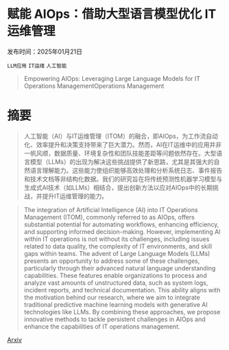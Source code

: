 # 赋能 AIOps：借助大型语言模型优化 IT 运维管理

发布时间：2025年01月21日

`LLM应用` `IT运维` `人工智能`

> Empowering AIOps: Leveraging Large Language Models for IT Operations ManagementOperations Management

# 摘要

> 人工智能（AI）与IT运维管理（ITOM）的融合，即AIOps，为工作流自动化、效率提升和决策支持带来了巨大潜力。然而，AI在IT运维中的应用并非一帆风顺，数据质量、环境复杂性和团队技能差距等问题依然存在。大型语言模型（LLMs）的出现为解决这些挑战提供了新思路，尤其是其强大的自然语言理解能力。这些能力使组织能够高效处理和分析系统日志、事件报告和技术文档等非结构化数据。我们的研究旨在将传统预测性机器学习模型与生成式AI技术（如LLMs）相结合，提出创新方法以应对AIOps中的长期挑战，并提升IT运维管理的能力。

> The integration of Artificial Intelligence (AI) into IT Operations Management (ITOM), commonly referred to as AIOps, offers substantial potential for automating workflows, enhancing efficiency, and supporting informed decision-making. However, implementing AI within IT operations is not without its challenges, including issues related to data quality, the complexity of IT environments, and skill gaps within teams. The advent of Large Language Models (LLMs) presents an opportunity to address some of these challenges, particularly through their advanced natural language understanding capabilities. These features enable organizations to process and analyze vast amounts of unstructured data, such as system logs, incident reports, and technical documentation. This ability aligns with the motivation behind our research, where we aim to integrate traditional predictive machine learning models with generative AI technologies like LLMs. By combining these approaches, we propose innovative methods to tackle persistent challenges in AIOps and enhance the capabilities of IT operations management.

[Arxiv](https://arxiv.org/abs/2501.12461)